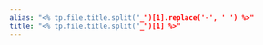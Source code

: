 ```yaml
---
alias: "<% tp.file.title.split("_")[1].replace('-', ' ') %>"
title: "<% tp.file.title.split("_")[1] %>"
---
```


